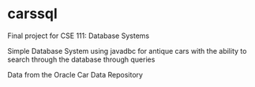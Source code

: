 # carssql
Final project for CSE 111: Database Systems

Simple Database System using javadbc for antique cars with the ability to search through the database through queries

Data from the Oracle Car Data Repository
